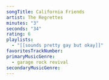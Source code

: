 ```yaml
---
songTitle: California Friends
artist: The Regrettes
minutes: "3"
seconds: "34"
rating: 6
playlists:
  - "[[sounds pretty gay but okay]]"
favoritesTrackNumber:
primaryMusicGenre:
  - garage rock revival
secondaryMusicGenre:
---
```

